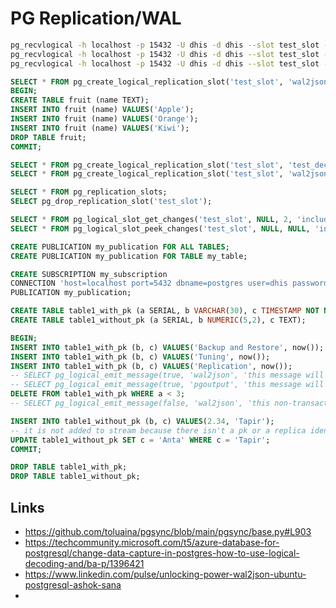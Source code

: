 # PG Replication/WAL

```bash
pg_recvlogical -h localhost -p 15432 -U dhis -d dhis --slot test_slot --create-slot -P wal2json -W
pg_recvlogical -h localhost -p 15432 -U dhis -d dhis --slot test_slot --start -o pretty-print=1 -o add-msg-prefixes=wal2json -f -
pg_recvlogical -h localhost -p 15432 -U dhis -d dhis --slot test_slot --drop-slot
```

```sql
SELECT * FROM pg_create_logical_replication_slot('test_slot', 'wal2json');
BEGIN;
CREATE TABLE fruit (name TEXT);
INSERT INTO fruit (name) VALUES('Apple');
INSERT INTO fruit (name) VALUES('Orange');
INSERT INTO fruit (name) VALUES('Kiwi');
DROP TABLE fruit;
COMMIT;
```

```sql
SELECT * FROM pg_create_logical_replication_slot('test_slot', 'test_decoding');
SELECT * FROM pg_create_logical_replication_slot('test_slot', 'wal2json');

SELECT * FROM pg_replication_slots;
SELECT pg_drop_replication_slot('test_slot');

SELECT * FROM pg_logical_slot_get_changes('test_slot', NULL, 2, 'include-xids', '0');
SELECT * FROM pg_logical_slot_peek_changes('test_slot', NULL, NULL, 'include-xids', '0');
```

```sql
CREATE PUBLICATION my_publication FOR ALL TABLES;
CREATE PUBLICATION my_publication FOR TABLE my_table;

CREATE SUBSCRIPTION my_subscription
CONNECTION 'host=localhost port=5432 dbname=postgres user=dhis password=dhis'
PUBLICATION my_publication;
```

```sql
CREATE TABLE table1_with_pk (a SERIAL, b VARCHAR(30), c TIMESTAMP NOT NULL, PRIMARY KEY(a, c));
CREATE TABLE table1_without_pk (a SERIAL, b NUMERIC(5,2), c TEXT);

BEGIN;
INSERT INTO table1_with_pk (b, c) VALUES('Backup and Restore', now());
INSERT INTO table1_with_pk (b, c) VALUES('Tuning', now());
INSERT INTO table1_with_pk (b, c) VALUES('Replication', now());
-- SELECT pg_logical_emit_message(true, 'wal2json', 'this message will be delivered');-
-- SELECT pg_logical_emit_message(true, 'pgoutput', 'this message will be filtered');
DELETE FROM table1_with_pk WHERE a < 3;
-- SELECT pg_logical_emit_message(false, 'wal2json', 'this non-transactional message will be delivered even if you rollback the transaction');

INSERT INTO table1_without_pk (b, c) VALUES(2.34, 'Tapir');
-- it is not added to stream because there isn't a pk or a replica identity
UPDATE table1_without_pk SET c = 'Anta' WHERE c = 'Tapir';
COMMIT;

DROP TABLE table1_with_pk;
DROP TABLE table1_without_pk;
```

## Links

- https://github.com/toluaina/pgsync/blob/main/pgsync/base.py#L903
- https://techcommunity.microsoft.com/t5/azure-database-for-postgresql/change-data-capture-in-postgres-how-to-use-logical-decoding-and/ba-p/1396421
- https://www.linkedin.com/pulse/unlocking-power-wal2json-ubuntu-postgresql-ashok-sana
-
